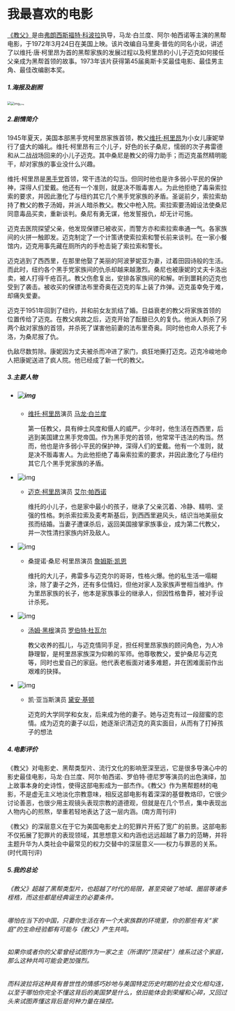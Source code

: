 # **我最喜欢的电影**

[《教父》](https://www.imdb.com/title/tt0068646/?ref_=nv_sr_srsg_0)是由[弗朗西斯福特·科波拉](https://baike.sogou.com/v2863890.htm)执导，马龙·白兰度、阿尔·帕西诺等主演的黑帮电影，于1972年3月24日在美国上映。该片改编自马里奥·普佐的同名小说，讲述了以维托·唐·柯里昂为首的黑帮家族的发展过程以及柯里昂的小儿子迈克如何接任父亲成为黑帮首领的故事。1973年该片获得第45届奥斯卡奖最佳电影、最佳男主角、最佳改编剧本奖。

##### 1.海报及剧照

<img src="C:\Users\86132\Pictures\Saved Pictures\QQ截图20221220094738.png" style="zoom: 50%;" /><img src="https://bkimg.cdn.bcebos.com/pic/a9d3fd1f4134970ac4489b1f96cad1c8a7865dc3?x-bce-process=image/watermark,image_d2F0ZXIvYmFpa2U5Mg==,g_7,xp_5,yp_5" alt="img" style="zoom: 50%;" /><img src="https://bkimg.cdn.bcebos.com/pic/c83d70cf3bc79f3d93519812b7a1cd11728b295b?x-bce-process=image/watermark,image_d2F0ZXIvYmFpa2UxNTA=,g_7,xp_5,yp_5" alt="img" style="zoom: 25%;" />



##### 2.剧情简介

1945年夏天，美国本部黑手党柯里昂家族首领，教父[维托·柯里昂](https://baike.baidu.com/item/维托·柯里昂/3983474)为小女儿康妮举行了盛大的婚礼。维托·柯里昂有三个儿子，好色的长子桑尼，懦弱的次子弗雷德和从二战战场回来的小儿子迈克。其中桑尼是教父的得力助手；而迈克虽然精明能干，却对家族的事业没什么兴趣。

维托·柯里昂是[黑手党](https://baike.baidu.com/item/黑手党/28183)首领，常干违法的勾当。但同时他也是许多弱小平民的保护神，深得人们爱戴。他还有一个准则，就是决不贩毒害人。为此他拒绝了毒枭索拉索的要求，并因此激化了与纽约其它几个黑手党家族的矛盾。圣诞前夕，索拉索劫持了教父的教子汤姆，并派人暗杀教父。教父中枪入院。索拉索要汤姆设法使桑尼同意毒品买卖，重新谈判。桑尼有勇无谋，他发誓报仇，却无计可施。

迈克去医院探望父亲，他发现保镖已被收买，而警方亦和索拉索串通一气。各家族间的火拼一触即发。迈克制定了一个计策诱使索拉索和警长前来谈判。在一家小餐馆内，迈克用事先藏在厕所内的手枪击毙了索拉索和警长。

迈克逃到了西西里，在那里他娶了美丽的阿波萝妮亚为妻，过着田园诗般的生活。而此时，纽约各个黑手党家族间的仇杀却越来越激烈。桑尼也被康妮的丈夫卡洛出卖，被人打得千疮百孔。教父伤愈复出，安排各家族间的和解。听到噩耗的迈克也受到了袭击。被收买的保镖法布里奇奥在迈克的车上装了炸弹。迈克虽幸免于难，却痛失爱妻。

迈克于1951年回到了纽约，并和前女友凯结了婚。日益衰老的教父将家族首领的位置传给了迈克。在教父病故之后，迈克开始了酝酿已久的复仇。他派人刺杀了另两个敌对家族的首领，并杀死了谋害他前妻的法布里奇奥。同时他也命人杀死了卡洛，为桑尼报了仇。

仇敌尽数剪除。康妮因为丈夫被杀而冲进了家门，疯狂地撕打迈克。迈克冷峻地命人把康妮送进了疯人院。他已经成了新一代的教父。

##### 3.主要人物

- ##### ![img](https://bkimg.cdn.bcebos.com/pic/9e3df8dcd100baa1535d518b4410b912c8fc2e88?x-bce-process=image/crop,x_11,y_0,w_206,h_290/resize,m_lfit,h_780,limit_1/quality,Q_70)

  - [维托·柯里昂](https://baike.baidu.com/item/维托·柯里昂/3983474)演员 [马龙·白兰度](https://baike.baidu.com/item/马龙·白兰度/2487100)

    第一任教父，具有绅士风度和慑人的威严。少年时，他生活在西西里，后逃到美国建立黑手党帝国。作为黑手党的首领，他常常干违法的构当。然而，他也是许多弱小平民的保护神，深得人们的爱戴。他有一个准则，就是决不贩毒害人。为此他拒绝了毒枭索拉索的要求，并因此激化了与纽约其它几个黑手党家族的矛盾。

- ![img](https://bkimg.cdn.bcebos.com/pic/a8014c086e061d95f02a210878f40ad162d9ca96?x-bce-process=image/crop,x_2,y_0,w_209,h_297/resize,m_lfit,h_780,limit_1/quality,Q_70)

  - [迈克·柯里昂](https://baike.baidu.com/item/迈克·柯里昂/5132377)演员 [艾尔·帕西诺](https://baike.baidu.com/item/艾尔·帕西诺/1424635)

    维托的小儿子，也是家中最小的孩子，继承了父亲沉着、冷静、精明、坚强的性格。刺杀索拉索及麦考斯基后，到西西里避风头，结识当地美丽女孩而结婚。当妻子遭谋杀后，返回美国接掌家族事业，成为第二代教父，并一次性清扫家族内奸及敌人。

- ![img](https://bkimg.cdn.bcebos.com/pic/dc54564e9258d109cd6eb882d258ccbf6c814d74?x-bce-process=image/crop,x_3,y_1,w_208,h_295/resize,m_lfit,h_780,limit_1/quality,Q_70)

  - 桑提诺·桑尼·柯里昂演员 [詹姆斯·凯恩](https://baike.baidu.com/item/詹姆斯·凯恩/3444290)

    维托的大儿子，弗雷多与迈克尔的哥哥，性格火爆。他的私生活一塌糊涂，除了妻子之外，还有多位情妇，但他对家人及家族声誉相当维护。作为里昂家族的长子，他本是家族事业的继承人，但因性格鲁莽，被对手设计杀死。

- ![img](https://bkimg.cdn.bcebos.com/pic/6c224f4a20a446231d96b4529b22720e0cf3d7a5?x-bce-process=image/crop,x_6,y_0,w_208,h_295/resize,m_lfit,h_780,limit_1/quality,Q_70)

  - [汤姆·黑根](https://baike.baidu.com/item/汤姆·黑根/9647110)演员 [罗伯特·杜瓦尔](https://baike.baidu.com/item/罗伯特·杜瓦尔/2782616)

    教父收养的孤儿，与迈克情同手足，担任柯里昂家族的顾问角色，为人冷静理智，是柯里昂家族深为仰赖的军师。他尊敬教父，爱护桑尼与迈克等，同时也爱自己的家庭。他代表老板面对诸多难题，并在困难面前作出艰难的抉择。

- ![img](https://bkimg.cdn.bcebos.com/pic/faf2b2119313b07ef4e140380fd7912397dd8ca5?x-bce-process=image/crop,x_14,y_0,w_202,h_286/resize,m_lfit,h_780,limit_1/quality,Q_70)

  - 凯·亚当斯演员 [黛安·基顿](https://baike.baidu.com/item/黛安·基顿/7600970)

    迈克的大学同学和女友，后来成为他的妻子。她与迈克有过一段甜蜜的恋情。成为迈克的妻子以后，她逐渐识清迈克的真实面目，从而有了打掉孩子的想法

    

##### 4.电影评价

《教父》对电影史、黑帮类型片、流行文化的影响至深至远，它是很多导演心中的影史最佳电影，马龙·白兰度、阿尔·帕西诺、罗伯特·德尼罗等演员的出色演绎，加上故事本身的史诗性，使得这部电影成为一部杰作。《教父》作为黑帮题材的电影，不是虚无主义地淡化宗教意味，相反这部电影有着深深的基督教烙印，它很少讨论善恶，也很少用主观镜头表现宗教的道德观，但就是在几个节点，集中表现出人物内心的煎熬，举重若轻地表达了这一层内涵。(南方周刊评)

《教父》的深层意义在于它为美国电影史上的犯罪片开拓了宽广的前景。这部电影不仅拓展了犯罪片的表现领域，其思想意义和内涵也远远超越了暴力的范畴，并将主题升华为人类社会中最常见的权力交替中的深层意义——权力与罪恶的关系。(时代周刊评)

##### 5.我的总论

###### 《教父》超越了黑帮类型片，也超越了时代的局限，甚至突破了地域、圈层等诸多桎梏，而这些都是经典诞生的必要条件。

###### 哪怕在当下的中国，只要你生活在有一个大家族群的环境里，你的那些有关“家庭”的生命经验都有可能与《教父》产生共鸣。

###### 如果你或者你的父辈曾经试图作为一家之主（所谓的“顶梁柱”）维系过这个家庭，那么这种共鸣可能会更加强烈。

###### 而科波拉将这种具有普世性的情感巧妙地与美国特定历史时期的社会文化相勾连，以至于哪怕你完全不懂这背后的美国梦是什么，依旧能体会到荣耀和心碎，又回过头来试图弄懂这背后是何种力量在操控。